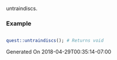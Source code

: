 untraindiscs.
### Example

```perl

quest::untraindiscs(); # Returns void
```


Generated On 2018-04-29T00:35:14-07:00